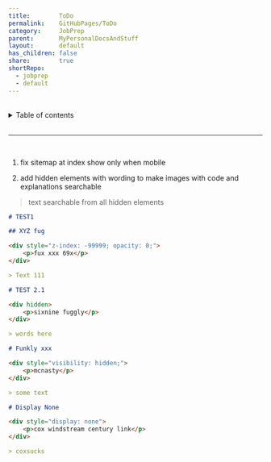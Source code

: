```yaml
---
title:        ToDo
permalink:    GitHubPages/ToDo
category:     JobPrep
parent:       MyPersonalDocsAndStuff
layout:       default
has_children: false
share:        true
shortRepo:
  - jobprep
  - default              
---
```



<br/>              

<details markdown="block">                    
<summary>                    
Table of contents                    
</summary>                    
{: .text-delta }                    
1. TOC                    
{:toc}                    
</details>                    

<br/>                    

***                    
    
<br/>    

1. fix sitemap at index show only when mobile

2. add hidden elements with wording to make images with code and explanations searchable

> text searchable from all hidden elements

```markdown
# TEST1

## XYZ fug

<div style="z-index: -99999; opacity: 0;">
    <p>fux xxx 69x</p>
</div>

> Text 111

# TEST 2.1

<div hidden>
    <p>sixnine fuggly</p>
</div>

> words here

# Funkly xxx

<div style="visibility: hidden;">
    <p>mcnasty</p>
</div>

> some text

# Display None

<div style="display: none">
    <p>cox windstream century link</p>
</div>

> coxsucks
```
